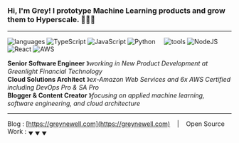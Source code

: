 ### Hi, I'm Grey! I prototype Machine Learning products and grow them to Hyperscale. 🌱🌳🚀

----

![languages](https://img.shields.io/static/v1?label=&message=languages:&color=111&style=flat-square)
![TypeScript](https://img.shields.io/badge/typescript-%23007ACC.svg?style=for-the-badge&logo=typescript&logoColor=white)
![JavaScript](https://img.shields.io/badge/javascript-%23323330.svg?style=for-the-badge&logo=javascript&logoColor=%23F7DF1E)
![Python](https://img.shields.io/badge/python-3670A0?style=for-the-badge&logo=python&logoColor=ffdd54)
&nbsp;&nbsp;&nbsp;
![tools](https://img.shields.io/static/v1?label=&message=tools:&color=111&style=flat-square)
![NodeJS](https://img.shields.io/badge/node.js-6DA55F?style=for-the-badge&logo=node.js&logoColor=white)
![React](https://img.shields.io/badge/react-%2320232a.svg?style=for-the-badge&logo=react&logoColor=%2361DAFB)
![AWS](https://img.shields.io/badge/AWS-%23FF9900.svg?style=for-the-badge&logo=amazon-aws&logoColor=white)

**Senior Software Engineer** &#12299;_working in New Product Development at Greenlight Financial Technology_
<br/>
**Cloud Solutions Architect** &#12299;_ex-Amazon Web Services and 6x AWS Certified including DevOps Pro & SA Pro_
<br/>
**Blogger & Content Creator** &#12299;_focusing on applied machine learning, software engineering, and cloud architecture_

----

Blog : [https://greynewell.com](https://greynewell.com) &nbsp;&nbsp;&nbsp;|&nbsp;&nbsp;&nbsp; Open Source Work : <sub>&#9660; &#9660; &#9660;</sub>
